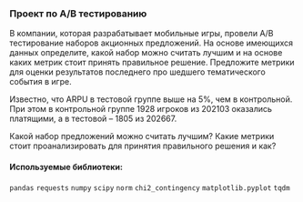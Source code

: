 <h3> Проект по A/B тестированию </h3>
В компании, которая разрабатывает мобильные игры, провели A/B тестирование наборов акционных предложений. На основе имеющихся данных определите, какой набор можно считать лучшим и на основе каких метрик стоит принять правильное решение. Предложите метрики для оценки результатов последнего про  шедшего тематического события в игре.
  
Известно, что ARPU в тестовой группе выше на 5%, чем в контрольной. При этом в контрольной группе 1928 игроков из 202103 оказались платящими, а в тестовой – 1805 из 202667. 


Какой набор предложений можно считать лучшим? Какие метрики стоит проанализировать для принятия правильного решения и как?

 #### Используемые библиотеки:
`pandas` `requests` `numpy` `scipy` `norm` `chi2_contingency` `matplotlib.pyplot` `tqdm`

